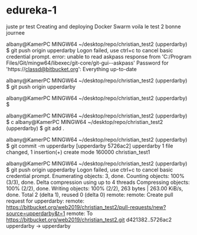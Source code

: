 # edureka-1
juste pr test
Creating and deploying Docker Swarm
voila le test 2 
bonne journee


albany@KamerPC MINGW64 ~/desktop/repo/christian_test2 (upperdarby)
$ git push origin upperdarby
Logon failed, use ctrl+c to cancel basic credential prompt.
error: unable to read askpass response from 'C:/Program Files/Git/mingw64/libexec/git-core/git-gui--askpass'
Password for 'https://classd@bitbucket.org':
Everything up-to-date

albany@KamerPC MINGW64 ~/desktop/repo/christian_test2 (upperdarby)
$ git push origin upperdarby



albany@KamerPC MINGW64 ~/desktop/repo/christian_test2 (upperdarby)
$

albany@KamerPC MINGW64 ~/desktop/repo/christian_test2 (upperdarby)
$
c
albany@KamerPC MINGW64 ~/desktop/repo/christian_test2 (upperdarby)
$ git add .

albany@KamerPC MINGW64 ~/desktop/repo/christian_test2 (upperdarby)
$ git commit -m upperdarby
[upperdarby 5726ac2] upperdarby
 1 file changed, 1 insertion(+)
 create mode 160000 christian_test1

albany@KamerPC MINGW64 ~/desktop/repo/christian_test2 (upperdarby)
$ git push origin upperdarby
Logon failed, use ctrl+c to cancel basic credential prompt.
Enumerating objects: 3, done.
Counting objects: 100% (3/3), done.
Delta compression using up to 4 threads
Compressing objects: 100% (2/2), done.
Writing objects: 100% (2/2), 263 bytes | 263.00 KiB/s, done.
Total 2 (delta 1), reused 0 (delta 0)
remote:
remote: Create pull request for upperdarby:
remote:   https://bitbucket.org/web2019/christian_test2/pull-requests/new?source=upperdarby&t=1
remote:
To https://bitbucket.org/web2019/christian_test2.git
   d421382..5726ac2  upperdarby -> upperdarby

